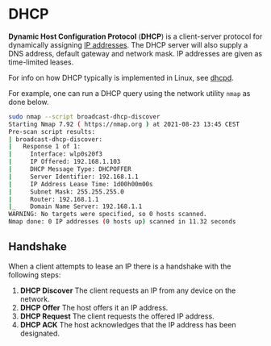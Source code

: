 # DHCP

**Dynamic Host Configuration Protocol** (**DHCP**) is a client-server protocol
for dynamically assigning [IP addresses](../ip_address). The DHCP server will
also supply a DNS address, default gateway and network mask. IP addresses are
given as time-limited leases.

For info on how DHCP typically is implemented in Linux, see
[dhcpd](../../unix/tools/dhcpcd.md).

For example, one can run a DHCP query using the network utility `nmap` as done
below.

```sh
sudo nmap --script broadcast-dhcp-discover
Starting Nmap 7.92 ( https://nmap.org ) at 2021-08-23 13:45 CEST
Pre-scan script results:
| broadcast-dhcp-discover:
|   Response 1 of 1:
|     Interface: wlp0s20f3
|     IP Offered: 192.168.1.103
|     DHCP Message Type: DHCPOFFER
|     Server Identifier: 192.168.1.1
|     IP Address Lease Time: 1d00h00m00s
|     Subnet Mask: 255.255.255.0
|     Router: 192.168.1.1
|_    Domain Name Server: 192.168.1.1
WARNING: No targets were specified, so 0 hosts scanned.
Nmap done: 0 IP addresses (0 hosts up) scanned in 11.32 seconds
```

## Handshake

When a client attempts to lease an IP there is a handshake with the following
steps:

1. **DHCP Discover** The client requests an IP from any device on the network.
2. **DHCP Offer** The host offers it an IP address.
3. **DHCP Request** The client requests the offered IP address.
4. **DHCP ACK** The host acknowledges that the IP address has been designated.
